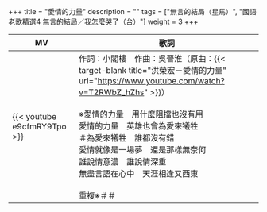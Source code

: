 +++
title = "愛情的力量"
description = ""
tags = ["無言的結局（星馬）", "國語老歌精選4 無言的結局／我怎麼哭了（台）"]
weight = 3
+++

MV  | 歌詞  
--------------|-------
{{< youtube e9cfmRY9Tpo >}}|作詞：小閣樓　作曲：吳晉淮（原曲：{{< target-blank title="洪榮宏－愛情的力量" url="https://www.youtube.com/watch?v=T2RWbZ_hZhs" >}}）<br/><br/>※愛情的力量　用什麼阻擋也沒有用<br/>愛情的力量　英雄也會為愛來犧牲<br/>＃為愛來犧牲　誰都沒有錯<br/>愛情就像是一場夢　還是那樣無奈何<br/>誰說情意濃　誰說情深重<br/>無盡言語在心中　天涯相逢又西東<br/><br/>重複※＃＃